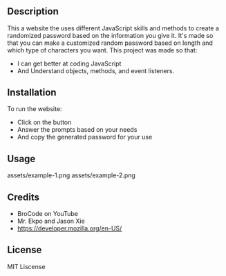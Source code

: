 
# <Password Generator>

## Description

This a website the uses different JavaScript skills and methods to create a randomized password based on the information you give it. 
It's made so that you can make a customized random password based on length and which type of characters you want.
This project was made so that:
- I can get better at coding JavaScript
- And Understand objects, methods, and event listeners. 

## Installation

To run the website: 
- Click on the button
- Answer the prompts based on your needs
- And copy the generated password for your use

## Usage

assets/example-1.png
assets/example-2.png



## Credits

- BroCode on YouTube
- Mr. Ekpo and Jason Xie
- https://developer.mozilla.org/en-US/

## License

MIT Liscense 
